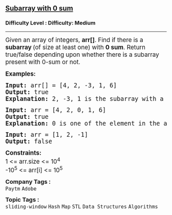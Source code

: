 <h2><a href="https://www.geeksforgeeks.org/problems/subarray-with-0-sum-1587115621/1?page=1&difficulty=Medium&status=unsolved&sortBy=difficulty">Subarray with 0 sum</a></h2><h3>Difficulty Level : Difficulty: Medium</h3><hr><div class="problems_problem_content__Xm_eO"><p><span style="font-size: 14pt;">Given an array of integers, <strong>arr[]</strong>. Find if there is a <strong>subarray </strong>(of size at least one) with <strong>0 sum</strong>. Return true/false depending upon whether there is a subarray present with 0-sum or not.&nbsp;</span></p>
<p><span style="font-size: 14pt;"><strong>Examples:</strong></span></p>
<pre><span style="font-size: 14pt;"><strong>Input: </strong>arr[] = [4, 2, -3, 1, 6]
<strong>Output: </strong>true<strong>
Explanation: </strong>2, -3, 1 is the subarray with a sum of 0.</span></pre>
<pre><span style="font-size: 14pt;"><strong>Input: </strong>arr = [4, 2, 0, 1, 6]
<strong>Output:</strong> true
<strong>Explanation:</strong> 0 is one of the element in the array so there exist a subarray with sum 0.</span></pre>
<pre><span style="font-size: 14pt;"><strong>Input: </strong>arr = [1, 2, -1]
<strong>Output:</strong> false</span></pre>
<p><span style="font-size: 14pt;"><strong>Constraints:</strong><br>1 &lt;= arr.size &lt;= 10<sup>4</sup><br>-10<sup>5</sup> &lt;= arr[i] &lt;= 10<sup>5</sup></span></p></div><p><span style=font-size:18px><strong>Company Tags : </strong><br><code>Paytm</code>&nbsp;<code>Adobe</code>&nbsp;<br><p><span style=font-size:18px><strong>Topic Tags : </strong><br><code>sliding-window</code>&nbsp;<code>Hash</code>&nbsp;<code>Map</code>&nbsp;<code>STL</code>&nbsp;<code>Data Structures</code>&nbsp;<code>Algorithms</code>&nbsp;